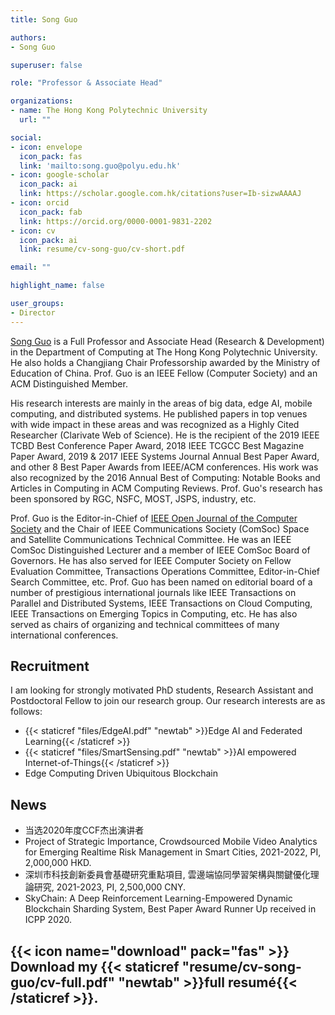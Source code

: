 ```yaml
---
title: Song Guo

authors:
- Song Guo

superuser: false

role: "Professor & Associate Head"

organizations:
- name: The Hong Kong Polytechnic University
  url: ""

social:
- icon: envelope
  icon_pack: fas
  link: 'mailto:song.guo@polyu.edu.hk'
- icon: google-scholar
  icon_pack: ai
  link: https://scholar.google.com.hk/citations?user=Ib-sizwAAAAJ
- icon: orcid
  icon_pack: fab
  link: https://orcid.org/0000-0001-9831-2202
- icon: cv
  icon_pack: ai
  link: resume/cv-song-guo/cv-short.pdf

email: ""

highlight_name: false

user_groups:
- Director
---
```


[Song Guo](https://www4.comp.polyu.edu.hk/~cssongguo/) is a Full Professor and Associate Head (Research & Development) in the Department of Computing at The Hong Kong Polytechnic University. He also holds a Changjiang Chair Professorship awarded by the Ministry of Education of China. Prof. Guo is an IEEE Fellow (Computer Society) and an ACM Distinguished Member.

His research interests are mainly in the areas of big data, edge AI, mobile computing, and distributed systems. He published papers in top venues with wide impact in these areas and was recognized as a Highly Cited Researcher (Clarivate Web of Science). He is the recipient of the 2019 IEEE TCBD Best Conference Paper Award, 2018 IEEE TCGCC Best Magazine Paper Award, 2019 & 2017 IEEE Systems Journal Annual Best Paper Award, and other 8 Best Paper Awards from IEEE/ACM conferences. His work was also recognized by the 2016 Annual Best of Computing: Notable Books and Articles in Computing in ACM Computing Reviews. Prof. Guo's research has been sponsored by RGC, NSFC, MOST, JSPS, industry, etc.

Prof. Guo is the Editor-in-Chief of [IEEE Open Journal of the Computer Society](https://www.computer.org/csdl/journal/oj) and the Chair of IEEE Communications Society (ComSoc) Space and Satellite Communications Technical Committee. He was an IEEE ComSoc Distinguished Lecturer and a member of IEEE ComSoc Board of Governors. He has also served for IEEE Computer Society on Fellow Evaluation Committee, Transactions Operations Committee, Editor-in-Chief Search Committee, etc.  Prof. Guo has been named on editorial board of a number of prestigious international journals like IEEE Transactions on Parallel and Distributed Systems, IEEE Transactions on Cloud Computing, IEEE Transactions on Emerging Topics in Computing, etc. He has also served as chairs of organizing and technical committees of many international conferences.

## Recruitment

I am looking for strongly motivated PhD students, Research Assistant and Postdoctoral Fellow to join our research group. Our research interests are as follows:

* {{< staticref "files/EdgeAI.pdf" "newtab" >}}Edge AI and Federated Learning{{< /staticref >}}
* {{< staticref "files/SmartSensing.pdf" "newtab" >}}AI empowered Internet-of-Things{{< /staticref >}}
* Edge Computing Driven Ubiquitous Blockchain

## News

* 当选2020年度CCF杰出演讲者
* Project of Strategic Importance, Crowdsourced Mobile Video Analytics for Emerging Realtime Risk Management in Smart Cities, 2021-2022, PI, 2,000,000 HKD.
* 深圳市科技創新委員會基礎研究重點項目, 雲邊端協同學習架構與關鍵優化理論研究, 2021-2023, PI, 2,500,000 CNY.
* SkyChain: A Deep Reinforcement Learning-Empowered Dynamic Blockchain Sharding System, Best Paper Award Runner Up received in ICPP 2020.

{{< icon name="download" pack="fas" >}} Download my {{< staticref "resume/cv-song-guo/cv-full.pdf" "newtab" >}}full resumé{{< /staticref >}}.
---